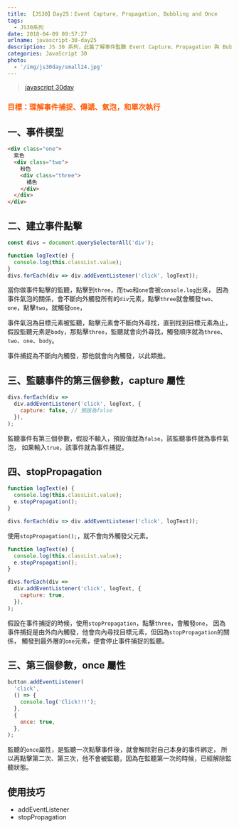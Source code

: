 ```yaml
---
title: 【JS30】Day25：Event Capture, Propagation, Bubbling and Once
tags:
  - JS30系列
date: 2018-04-09 09:57:27
urlname: javascript-30-day25
description: JS 30 系列，此篇了解事件監聽 Event Capture、Propagation 與 Bubbling 差別。
categories: JavaScript 30
photo:
  - '/img/js30day/small24.jpg'
---
```


> [javascript 30day](https://javascript30.com/)

<!-- more -->

### <span style="color:#ff5900">目標：理解事件捕捉、傳遞、氣泡，和單次執行</span>

## 一、事件模型

```html
<div class="one">
  紫色
  <div class="two">
    粉色
    <div class="three">
      橘色
    </div>
  </div>
</div>
```

## 二、建立事件點擊

```js
const divs = document.querySelectorAll('div');

function logText(e) {
  console.log(this.classList.value);
}
divs.forEach(div => div.addEventListener('click', logText));
```

當你做事件點擊的監聽，點擊到`three`，而`two`和`one`會被`console.log`出來，
因為事件氣泡的關係，會不斷向外觸發所有的`div`元素，點擊`three`就會觸發`two`、`one`，點擊`two`，就觸發`one`，

事件氣泡為目標元素被監聽，點擊元素會不斷向外尋找，直到找到目標元素為止，
假設監聽元素是`body`，那點擊`three`，監聽就會向外尋找，觸發順序就為`three`、`two`、`one`、`body`。

事件捕捉為不斷向內觸發，那他就會向內觸發，以此類推。

## 三、監聽事件的第三個參數，capture 屬性

```js
divs.forEach(div =>
  div.addEventListener('click', logText, {
    capture: false, // 預設為false
  }),
);
```

監聽事件有第三個參數，假設不輸入，預設值就為`false`，該監聽事件就為事件氣泡，
如果輸入`true`，該事件就為事件捕捉。

## 四、stopPropagation

```js
function logText(e) {
  console.log(this.classList.value);
  e.stopPropagation();
}

divs.forEach(div => div.addEventListener('click', logText));
```

使用`stopPropagation();`，就不會向外觸發父元素。

```js
function logText(e) {
  console.log(this.classList.value);
  e.stopPropagation();
}

divs.forEach(div =>
  div.addEventListener('click', logText, {
    capture: true,
  }),
);
```

假設在事件捕捉的時候，使用`stopPropagation`，點擊`three`，會觸發`one`，
因為事件捕捉是由外向內觸發，他會向內尋找目標元素，但因為`stopPropagation`的關係，
觸發到最外層的`one`元素，便會停止事件捕捉的監聽。

## 三、第三個參數，once 屬性

```js
button.addEventListener(
  'click',
  () => {
    console.log('Click!!!');
  },
  {
    once: true,
  },
);
```

監聽的`once`屬性，是監聽一次點擊事件後，就會解除對自己本身的事件綁定，
所以再點擊第二次、第三次，他不會被監聽，因為在監聽第一次的時候，已經解除監聽狀態。

## 使用技巧

- addEventListener
- stopPropagation
